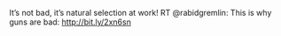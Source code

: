 <!--
id: 207894175
link: http://kevinisom.info/post/207894175/its-not-bad-its-natural-selection-at-work-rt
slug: its-not-bad-its-natural-selection-at-work-rt
date: Fri Oct 09 2009 11:54:41 GMT+1300 (NZDT)
raw: {"blog_name":"kevinisom","id":207894175,"post_url":"http://kevinisom.info/post/207894175/its-not-bad-its-natural-selection-at-work-rt","slug":"its-not-bad-its-natural-selection-at-work-rt","type":"text","date":"2009-10-08 22:54:41 GMT","timestamp":1255042481,"state":"published","format":"html","reblog_key":"pSOKFEQL","tags":[],"short_url":"http://tmblr.co/Zw68YyCP3QV","highlighted":[],"feed_item":"http://twitter.com/kev_nz/statuses/4717740137","from_feed_id":"650289","note_count":0,"title":null,"body":"<p>It&#8217;s not bad, it&#8217;s natural selection at work! RT @rabidgremlin: This is why guns are bad: <a href=\"http://bit.ly/2xn6sn\" target=\"_blank\">http://bit.ly/2xn6sn</a></p>"}
publish: 2009-10-09
tags: 
title: null
-->


It’s not bad, it’s natural selection at work! RT @rabidgremlin: This is
why guns are bad: <http://bit.ly/2xn6sn>


